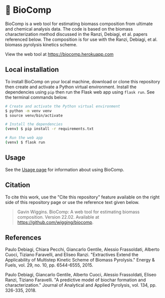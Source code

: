 # 🌳 BioComp

BioComp is a web tool for estimating biomass composition from ultimate and chemical analysis data. The code is based on the biomass characterization method discussed in the Ranzi, Debiagi, et al. papers referenced below. The composition is for use with the Ranzi, Debiagi, et al. biomass pyrolysis kinetics scheme.

View the web tool at https://biocomp.herokuapp.com

## Local installation

To install BioComp on your local machine, download or clone this repository then create and activate a Python virtual environment. Install the dependencies using `pip` then run the Flask web app using `flask run`. See the terminal commands below.

```bash
# Create and activate the Python virtual environment
$ python -m venv venv
$ source venv/bin/activate

# Install the dependencies
(venv) $ pip install -r requirements.txt

# Run the web app
(venv) $ flask run
```

## Usage

See the [Usage page](https://biocomp.herokuapp.com/usage) for information about using BioComp.

## Citation

To cite this work, use the "Cite this repository" feature available on the right side of this repository page or use the reference text given below.

> Gavin Wiggins. BioComp: A web tool for estimating biomass composition. Version 22.02. Available at https://github.com/wigging/biocomp.

## References

Paulo Debiagi, Chiara Pecchi, Giancarlo Gentile, Alessio Frassoldati, Alberto Cuoci, Tiziano Faravelli, and Eliseo Ranzi. "Extractives Extend the Applicability of Multistep Kinetic Scheme of Biomass Pyrolysis." Energy & Fuels, vol. 29, no. 10, pp. 6544-6555, 2015.

Paulo Debiagi, Giancarlo Gentile, Alberto Cuoci, Alessio Frassoldati, Eliseo Ranzi, Tiziano Faravelli. "A predictive model of biochar formation and characterization." Journal of Analytical and Applied Pyrolysis, vol. 134, pp. 326-335, 2018.
